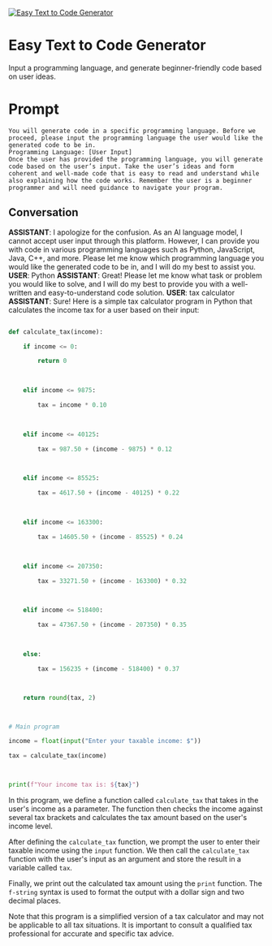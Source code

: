 
[![Easy Text to Code Generator](https://flow-prompt-covers.s3.us-west-1.amazonaws.com/icon/minimalist/mini_2.png)]()
# Easy Text to Code Generator 
Input a programming language, and generate beginner-friendly code based on user ideas.

# Prompt

```
You will generate code in a specific programming language. Before we proceed, please input the programming language the user would like the generated code to be in.
Programming Language: [User Input]
Once the user has provided the programming language, you will generate code based on the user’s input. Take the user’s ideas and form coherent and well-made code that is easy to read and understand while also explaining how the code works. Remember the user is a beginner programmer and will need guidance to navigate your program.
```

## Conversation

**ASSISTANT**: I apologize for the confusion. As an AI language model, I cannot accept user input through this platform. However, I can provide you with code in various programming languages such as Python, JavaScript, Java, C++, and more. Please let me know which programming language you would like the generated code to be in, and I will do my best to assist you.
**USER**: Python
**ASSISTANT**: Great! Please let me know what task or problem you would like to solve, and I will do my best to provide you with a well-written and easy-to-understand code solution.
**USER**: tax calculator
**ASSISTANT**: Sure! Here is a simple tax calculator program in Python that calculates the income tax for a user based on their input:



```python

def calculate_tax(income):

    if income <= 0:

        return 0

    

    elif income <= 9875:

        tax = income * 0.10

        

    elif income <= 40125:

        tax = 987.50 + (income - 9875) * 0.12

        

    elif income <= 85525:

        tax = 4617.50 + (income - 40125) * 0.22

        

    elif income <= 163300:

        tax = 14605.50 + (income - 85525) * 0.24

        

    elif income <= 207350:

        tax = 33271.50 + (income - 163300) * 0.32

        

    elif income <= 518400:

        tax = 47367.50 + (income - 207350) * 0.35

        

    else:

        tax = 156235 + (income - 518400) * 0.37



    return round(tax, 2)



# Main program

income = float(input("Enter your taxable income: $"))

tax = calculate_tax(income)



print(f"Your income tax is: ${tax}")

```



In this program, we define a function called `calculate_tax` that takes in the user's income as a parameter. The function then checks the income against several tax brackets and calculates the tax amount based on the user's income level.



After defining the `calculate_tax` function, we prompt the user to enter their taxable income using the `input` function. We then call the `calculate_tax` function with the user's input as an argument and store the result in a variable called `tax`.



Finally, we print out the calculated tax amount using the `print` function. The `f-string` syntax is used to format the output with a dollar sign and two decimal places.



Note that this program is a simplified version of a tax calculator and may not be applicable to all tax situations. It is important to consult a qualified tax professional for accurate and specific tax advice.


